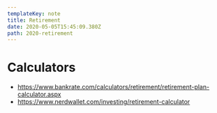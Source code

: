 ```yaml
---
templateKey: note
title: Retirement
date: 2020-05-05T15:45:09.380Z
path: 2020-retirement
---
```


# Calculators

- https://www.bankrate.com/calculators/retirement/retirement-plan-calculator.aspx
- https://www.nerdwallet.com/investing/retirement-calculator
